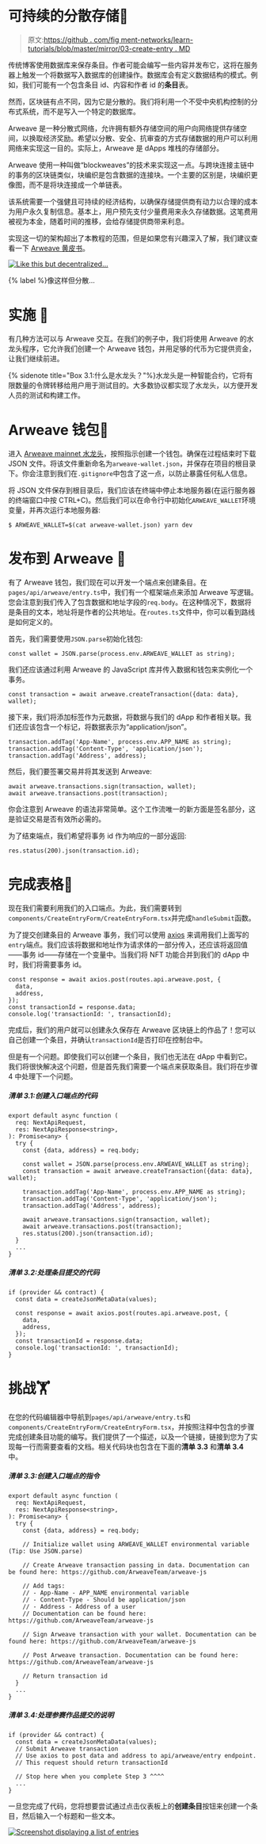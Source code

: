 # 可持续的分散存储💾

> 原文:[https://github . com/fig ment-networks/learn-tutorials/blob/master/mirror/03-create-entry . MD](https://github.com/figment-networks/learn-tutorials/blob/master/mirror/03-create-entry.md)

传统博客使用数据库来保存条目。作者可能会编写一些内容并发布它，这将在服务器上触发一个将数据写入数据库的创建操作。数据库会有定义数据结构的模式。例如，我们可能有一个包含条目 id、内容和作者 id 的**条目**表。

然而，区块链有点不同，因为它是分散的。我们将利用一个不受中央机构控制的分布式系统，而不是写入一个特定的数据库。

Arweave 是一种分散式网络，允许拥有额外存储空间的用户向网络提供存储空间，以换取经济奖励。希望以分散、安全、抗审查的方式存储数据的用户可以利用网络来实现这一目的。实际上，Arweave 是 dApps 堆栈的存储部分。

Arweave 使用一种叫做“blockweaves”的技术来实现这一点。与跨块连接主链中的事务的区块链类似，块编织是包含数据的连接块。一个主要的区别是，块编织更像图，而不是将块连接成一个单链表。

该系统需要一个强健且可持续的经济结构，以确保存储提供商有动力以合理的成本为用户永久复制信息。基本上，用户预先支付少量费用来永久存储数据。这笔费用被视为本金，随着时间的推移，会给存储提供商带来利息。

实现这一切的架构超出了本教程的范围，但是如果您有兴趣深入了解，我们建议查看一下 [Arweave 黄皮书](https://www.arweave.org/yellow-paper.pdf)。

[![Like this but decentralized...](img/8cf1e7b2bb4d085a6478eec13c57dd7a.png)](https://raw.githubusercontent.com/figment-networks/learn-tutorials/master/mirror/assets/storage.jpeg)

{% label %}像这样但分散...

# 实施 <g-emoji class="g-emoji" alias="jigsaw" fallback-src="https://github.githubassets.cimg/icons/emoji/unicode/1f9e9.png">🧩</g-emoji>

有几种方法可以与 Arweave 交互。在我们的例子中，我们将使用 Arweave 的水龙头程序，它允许我们创建一个 Arweave 钱包，并用足够的代币为它提供资金，让我们继续前进。

{% sidenote title="Box 3.1:什么是水龙头？"%}水龙头是一种智能合约，它将有限数量的令牌转移给用户用于测试目的。大多数协议都实现了水龙头，以方便开发人员的测试和构建工作。

# Arweave 钱包<g-emoji class="g-emoji" alias="handbag" fallback-src="https://github.githubassets.cimg/icons/emoji/unicode/1f45c.png">👜</g-emoji>

进入 [Arweave mainnet 水龙头](https://faucet.arweave.net/)，按照指示创建一个钱包。确保在过程结束时下载 JSON 文件。将该文件重新命名为`arweave-wallet.json`，并保存在项目的根目录下。你会注意到我们在`.gitignore`中包含了这一点，以防止暴露任何私人信息。

将 JSON 文件保存到根目录后，我们应该在终端中停止本地服务器(在运行服务器的终端窗口中按 CTRL+C)。然后我们可以在命令行中初始化`ARWEAVE_WALLET`环境变量，并再次运行本地服务器:

```
$ ARWEAVE_WALLET=$(cat arweave-wallet.json) yarn dev 
```

# 发布到 Arweave <g-emoji class="g-emoji" alias="incoming_envelope" fallback-src="https://github.githubassets.cimg/icons/emoji/unicode/1f4e8.png">📨</g-emoji>

有了 Arweave 钱包，我们现在可以开发一个端点来创建条目。在`pages/api/arweave/entry.ts`中，我们有一个框架端点来添加 Arweave 写逻辑。您会注意到我们传入了包含数据和地址字段的`req.body`。在这种情况下，数据将是条目的文本，地址将是作者的公共地址。在`routes.ts`文件中，你可以看到路线是如何定义的。

首先，我们需要使用`JSON.parse`初始化钱包:

```
const wallet = JSON.parse(process.env.ARWEAVE_WALLET as string);
```

我们还应该通过利用 Arweave 的 JavaScript 库并传入数据和钱包来实例化一个事务。

```
const transaction = await arweave.createTransaction({data: data}, wallet);
```

接下来，我们将添加标签作为元数据，将数据与我们的 dApp 和作者相关联。我们还应该包含一个标记，将数据表示为“application/json”。

```
transaction.addTag('App-Name', process.env.APP_NAME as string);
transaction.addTag('Content-Type', 'application/json');
transaction.addTag('Address', address);
```

然后，我们要签署交易并将其发送到 Arweave:

```
await arweave.transactions.sign(transaction, wallet);
await arweave.transactions.post(transaction);
```

你会注意到 Arweave 的语法非常简单。这个工作流唯一的新方面是签名部分，这是验证交易是否有效所必需的。

为了结束端点，我们希望将事务 id 作为响应的一部分返回:

```
res.status(200).json(transaction.id);
```

# 完成表格<g-emoji class="g-emoji" alias="memo" fallback-src="https://github.githubassets.cimg/icons/emoji/unicode/1f4dd.png">📝</g-emoji>

现在我们需要利用我们的入口端点。为此，我们需要转到`components/CreateEntryForm/CreateEntryForm.tsx`并完成`handleSubmit`函数。

为了提交创建条目的 Arweave 事务，我们可以使用 [axios](https://axios-http.com/docs/intro) 来调用我们上面写的`entry`端点。我们应该将数据和地址作为请求体的一部分传入，还应该将返回值——事务 id——存储在一个变量中。当我们将 NFT 功能合并到我们的 dApp 中时，我们将需要事务 id。

```
const response = await axios.post(routes.api.arweave.post, {
  data,
  address,
});
const transactionId = response.data;
console.log('transactionId: ', transactionId);
```

完成后，我们的用户就可以创建永久保存在 Arweave 区块链上的作品了！您可以自己创建一个条目，并确认`transactionId`是否打印在控制台中。

但是有一个问题。即使我们可以创建一个条目，我们也无法在 dApp 中看到它。我们将很快解决这个问题，但是首先我们需要一个端点来获取条目。我们将在步骤 4 中处理下一个问题。

##### *清单 3.1:创建入口端点的代码*

```
export default async function (
  req: NextApiRequest,
  res: NextApiResponse<string>,
): Promise<any> {
  try {
    const {data, address} = req.body;

    const wallet = JSON.parse(process.env.ARWEAVE_WALLET as string);
    const transaction = await arweave.createTransaction({data: data}, wallet);

    transaction.addTag('App-Name', process.env.APP_NAME as string);
    transaction.addTag('Content-Type', 'application/json');
    transaction.addTag('Address', address);

    await arweave.transactions.sign(transaction, wallet);
    await arweave.transactions.post(transaction);
    res.status(200).json(transaction.id);
  }
  ...
}
```

##### *清单 3.2:处理条目提交的代码*

```
if (provider && contract) {
  const data = createJsonMetaData(values);

  const response = await axios.post(routes.api.arweave.post, {
    data,
    address,
  });
  const transactionId = response.data;
  console.log('transactionId: ', transactionId);
}
```

# 挑战<g-emoji class="g-emoji" alias="weight_lifting" fallback-src="https://github.githubassets.cimg/icons/emoji/unicode/1f3cb.png">🏋️</g-emoji>

在您的代码编辑器中导航到`pages/api/arweave/entry.ts`和`components/CreateEntryForm/CreateEntryForm.tsx`，并按照注释中包含的步骤完成创建条目功能的编写。我们提供了一个描述，以及一个链接，链接到您为了实现每一行而需要查看的文档。相关代码块也包含在下面的**清单 3.3** 和**清单 3.4** 中。

##### *清单 3.3:创建入口端点的指令*

```
export default async function (
  req: NextApiRequest,
  res: NextApiResponse<string>,
): Promise<any> {
  try {
    const {data, address} = req.body;

    // Initialize wallet using ARWEAVE_WALLET environmental variable (Tip: Use JSON.parse)

    // Create Arweave transaction passing in data. Documentation can be found here: https://github.com/ArweaveTeam/arweave-js

    // Add tags:
    // - App-Name - APP_NAME environmental variable
    // - Content-Type - Should be application/json
    // - Address - Address of a user
    // Documentation can be found here: https://github.com/ArweaveTeam/arweave-js

    // Sign Arweave transaction with your wallet. Documentation can be found here: https://github.com/ArweaveTeam/arweave-js

    // Post Arweave transaction. Documentation can be found here: https://github.com/ArweaveTeam/arweave-js

    // Return transaction id
  }
  ...
}
```

##### *清单 3.4:处理参赛作品提交的说明*

```
if (provider && contract) {
  const data = createJsonMetaData(values);
  // Submit Arweave transaction
  // Use axios to post data and address to api/arweave/entry endpoint.
  // This request should return transactionId

  // Stop here when you complete Step 3 ^^^^
  ...
}
```

一旦您完成了代码，您将想要尝试通过点击仪表板上的**创建条目**按钮来创建一个条目，然后输入一个标题和一些文本。

[![Screenshot displaying a list of entries](img/d57e0e460d52fd4809fa393fb9acd206.png)](https://raw.githubusercontent.com/figment-networks/learn-tutorials/master/mirror/assets/entries.jpg)
